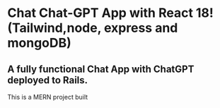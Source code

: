 # Chat Chat-GPT App with React 18! (Tailwind,node, express and mongoDB)

## A fully functional Chat App with ChatGPT deployed to Rails.

This is a MERN project built 